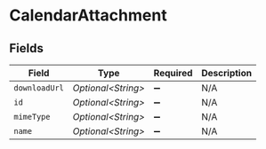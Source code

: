 # CalendarAttachment


## Fields

| Field               | Type                | Required            | Description         |
| ------------------- | ------------------- | ------------------- | ------------------- |
| `downloadUrl`       | *Optional\<String>* | :heavy_minus_sign:  | N/A                 |
| `id`                | *Optional\<String>* | :heavy_minus_sign:  | N/A                 |
| `mimeType`          | *Optional\<String>* | :heavy_minus_sign:  | N/A                 |
| `name`              | *Optional\<String>* | :heavy_minus_sign:  | N/A                 |